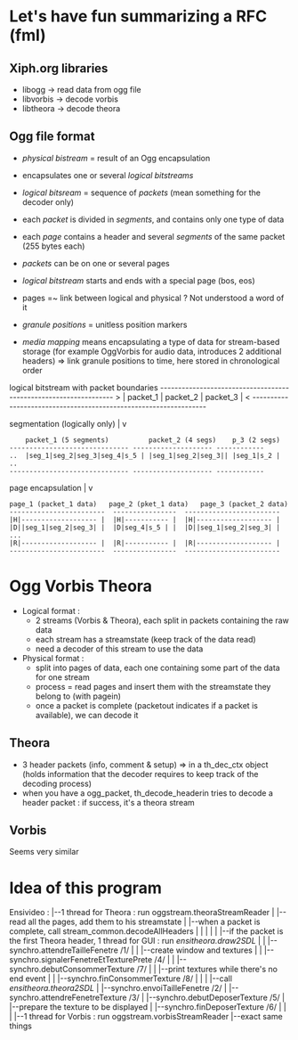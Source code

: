 Let's have fun summarizing a RFC (fml)
================================

Xiph.org libraries
------------------
- libogg -> read data from ogg file
- libvorbis -> decode vorbis
- libtheora -> decode theora

Ogg file format
---------------
- *physical bistream* = result of an Ogg encapsulation
- encapsulates one or several *logical bitstreams*
- *logical bitsream* = sequence of *packets* (mean something for the decoder only)
- each *packet* is divided in *segments*, and contains only one type of data
- each *page* contains a header and several *segments* of the same packet (255 bytes each)
- *packets* can be on one or several pages
- *logical bitstream* starts and ends with a special page (bos, eos)
- pages =~ link between logical and physical ? Not understood a word of it

- *granule positions* = unitless position markers
- *media mapping* means encapsulating a type of data for stream-based storage
(for example OggVorbis for audio data, introduces 2 additional headers)
=> link granule positions to time, here stored in chronological order

logical bitstream with packet boundaries
	-----------------------------------------------------------------
	> |       packet_1             | packet_2         | packet_3 |  <
	-----------------------------------------------------------------

segmentation (logically only)	|
								v

		packet_1 (5 segments)          packet_2 (4 segs)    p_3 (2 segs)
	------------------------------ -------------------- ------------
	..  |seg_1|seg_2|seg_3|seg_4|s_5 | |seg_1|seg_2|seg_3|| |seg_1|s_2 | ..
	------------------------------ -------------------- ------------

page encapsulation	| 
					v

	page_1 (packet_1 data)   page_2 (pket_1 data)   page_3 (packet_2 data)
	------------------------  ----------------  ------------------------
	|H|------------------- |  |H|----------- |  |H|------------------- |
	|D||seg_1|seg_2|seg_3| |  |D|seg_4|s_5 | |  |D||seg_1|seg_2|seg_3| | ...
	|R|------------------- |  |R|----------- |  |R|------------------- |
	------------------------  ----------------  ------------------------

Ogg Vorbis Theora
=================

- Logical format :
	- 2 streams (Vorbis & Theora), each split in packets containing the raw data
	- each stream has a streamstate (keep track of the data read)
	- need a decoder of this stream to use the data
- Physical format :
	- split into pages of data, each one containing some part of the data for one stream
	- process = read pages and insert them with the streamstate they belong to (with pagein)
	- once a packet is complete (packetout indicates if a packet is available), we can decode it

Theora
------
- 3 header packets (info, comment & setup) => in a th_dec_ctx object
(holds information that the decoder requires to keep track of the decoding process)
- when you have a ogg_packet, th_decode_headerin tries to decode a header packet : if success, it's a theora stream

Vorbis
------
Seems very similar


Idea of this program
====================
Ensivideo : 
|--1 thread for Theora : run oggstream.theoraStreamReader
|  |--read all the pages, add them to his streamstate
|  |--when a packet is complete, call stream_common.decodeAllHeaders
|  |  |
|  |  |--if the packet is the first Theora header, 1 thread for GUI : run *ensitheora.draw2SDL*
|  |     |--synchro.attendreTailleFenetre /1/
|  |     |--create window and textures
|  |     |--synchro.signalerFenetreEtTexturePrete /4/
|  |     |--synchro.debutConsommerTexture /7/
|  |     |--print textures while there's no end event
|  |     |--synchro.finConsommerTexture /8/
|  |
|  |--call *ensitheora.theora2SDL*
|     |--synchro.envoiTailleFenetre /2/
|     |--synchro.attendreFenetreTexture /3/
|     |--synchro.debutDeposerTexture /5/
|     |--prepare the texture to be displayed
|     |--synchro.finDeposerTexture /6/
|
|
|
|--1 thread for Vorbis : run oggstream.vorbisStreamReader
   |--exact same things


